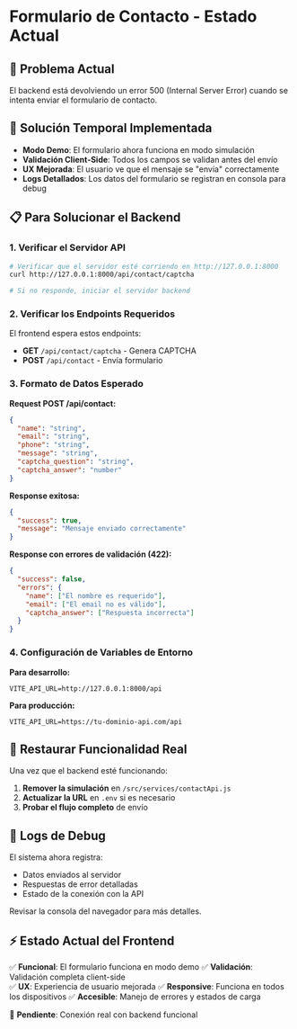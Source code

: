 # Formulario de Contacto - Estado Actual

## 🚨 Problema Actual
El backend está devolviendo un error 500 (Internal Server Error) cuando se intenta enviar el formulario de contacto.

## 🔧 Solución Temporal Implementada
- **Modo Demo**: El formulario ahora funciona en modo simulación
- **Validación Client-Side**: Todos los campos se validan antes del envío
- **UX Mejorada**: El usuario ve que el mensaje se "envía" correctamente
- **Logs Detallados**: Los datos del formulario se registran en consola para debug

## 📋 Para Solucionar el Backend

### 1. Verificar el Servidor API
```bash
# Verificar que el servidor esté corriendo en http://127.0.0.1:8000
curl http://127.0.0.1:8000/api/contact/captcha

# Si no responde, iniciar el servidor backend
```

### 2. Verificar los Endpoints Requeridos
El frontend espera estos endpoints:

- **GET** `/api/contact/captcha` - Genera CAPTCHA
- **POST** `/api/contact` - Envía formulario

### 3. Formato de Datos Esperado

**Request POST /api/contact:**
```json
{
  "name": "string",
  "email": "string", 
  "phone": "string",
  "message": "string",
  "captcha_question": "string",
  "captcha_answer": "number"
}
```

**Response exitosa:**
```json
{
  "success": true,
  "message": "Mensaje enviado correctamente"
}
```

**Response con errores de validación (422):**
```json
{
  "success": false,
  "errors": {
    "name": ["El nombre es requerido"],
    "email": ["El email no es válido"],
    "captcha_answer": ["Respuesta incorrecta"]
  }
}
```

### 4. Configuración de Variables de Entorno

**Para desarrollo:**
```env
VITE_API_URL=http://127.0.0.1:8000/api
```

**Para producción:**
```env
VITE_API_URL=https://tu-dominio-api.com/api
```

## 🔄 Restaurar Funcionalidad Real

Una vez que el backend esté funcionando:

1. **Remover la simulación** en `/src/services/contactApi.js`
2. **Actualizar la URL** en `.env` si es necesario
3. **Probar el flujo completo** de envío

## 📝 Logs de Debug

El sistema ahora registra:
- Datos enviados al servidor
- Respuestas de error detalladas
- Estado de la conexión con la API

Revisar la consola del navegador para más detalles.

## ⚡ Estado Actual del Frontend

✅ **Funcional**: El formulario funciona en modo demo
✅ **Validación**: Validación completa client-side  
✅ **UX**: Experiencia de usuario mejorada
✅ **Responsive**: Funciona en todos los dispositivos
✅ **Accesible**: Manejo de errores y estados de carga

🔧 **Pendiente**: Conexión real con backend funcional